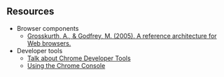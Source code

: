 
## Resources
* Browser components
  * [Grosskurth, A., & Godfrey, M. (2005). A reference architecture for Web browsers.](http://grosskurth.ca/papers/browser-refarch.pdf)
* Developer tools
  * [Talk about Chrome Developer Tools]( https://youtu.be/dQeSRZbD1mw)
  * [Using the Chrome Console](https://developer.chrome.com/devtools/docs/console)
